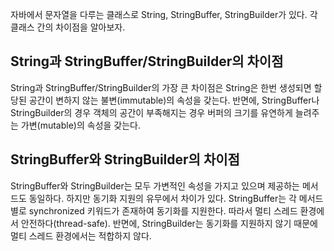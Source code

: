 자바에서 문자열을 다루는 클래스로 String, StringBuffer, StringBuilder가 있다.
각 클래스 간의 차이점을 알아보자.

## String과 StringBuffer/StringBuilder의 차이점

String과 StringBuffer/StringBuilder의 가장 큰 차이점은 String은 한번 생성되면 할당된 공간이 변하지 않는 불변(immutable)의 속성을 갖는다. 
반면에, StringBuffer나 StringBuilder의 경우 객체의 공간이 부족해지는 경우 버퍼의 크기를 유연하게 늘려주는 가변(mutable)의 속성을 갖는다.

## StringBuffer와 StringBuilder의 차이점
StringBuffer와 StringBuilder는 모두 가변적인 속성을 가지고 있으며 제공하는 메서드도 동일하다. 
하지만 동기화 지원의 유무에서 차이가 있다. 
StringBuffer는 각 메서드 별로 synchronized 키워드가 존재하여 동기화를 지원한다. 
따라서 멀티 스레드 환경에서 안전하다(thread-safe). 
반면에, StringBuilder는 동기화를 지원하지 않기 때문에 멀티 스레드 환경에서는 적합하지 않다. 
